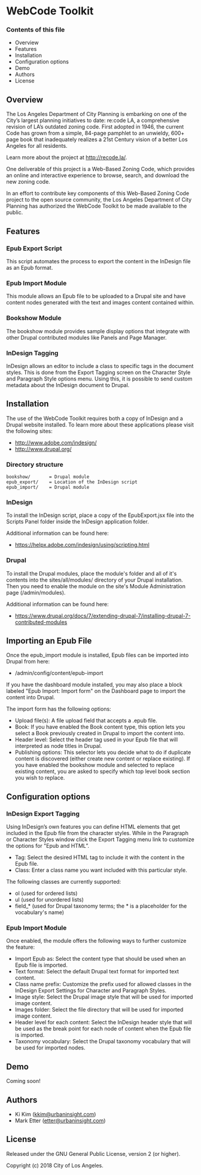 # WebCode Toolkit

### Contents of this file
* Overview
* Features
* Installation
* Configuration options
* Demo
* Authors
* License

## Overview
The Los Angeles Department of City Planning is embarking on one of the City’s largest planning initiatives to date: re:code LA, a comprehensive revision of LA’s outdated zoning code. First adopted in 1946, the current Code has grown from a simple, 84-page pamphlet to an unwieldy, 600+ page book that inadequately realizes a 21st Century vision of a better Los Angeles for all residents. 

Learn more about the project at http://recode.la/. 

One deliverable of this project is a Web-Based Zoning Code, which provides an online and interactive experience to browse, search, and download the new zoning code.

In an effort to contribute key components of this Web-Based Zoning Code project to the open source community, the Los Angeles Department of City Planning has authorized the WebCode Toolkit to be made available to the public.

## Features

### Epub Export Script
This script automates the process to export the content in the InDesign file as an Epub format.

### Epub Import Module
This module allows an Epub file to be uploaded to a Drupal site and have content nodes generated with the text and images content contained within. 

### Bookshow Module
The bookshow module provides sample display options that integrate with other Drupal contributed modules like Panels and Page Manager.

### InDesign Tagging
InDesign allows an editor to include a class to specific tags in the document styles. This is done from the Export Tagging screen on the Character Style and Paragraph Style options menu. Using this, it is possible to send custom metadata about the InDesign document to Drupal.

## Installation
The use of the WebCode Toolkit requires both a copy of InDesign and a Drupal website installed. To learn more about these applications please visit the following sites:

* http://www.adobe.com/indesign/
* http://www.drupal.org/

### Directory structure
```
bookshow/       = Drupal module
epub_export/    = Location of the InDesign script
epub_import/    = Drupal module
```

### InDesign
To install the InDesign script, place a copy of the EpubExport.jsx file into the Scripts Panel folder inside the InDesign application folder. 

Additional information can be found here:
* https://helpx.adobe.com/indesign/using/scripting.html

### Drupal
To install the Drupal modules, place the module's folder and all of it's contents into the sites/all/modules/ directory of your Drupal installation. Then you need to enable the module on the site's Module Administration page (/admin/modules).

Additional information can be found here:
* https://www.drupal.org/docs/7/extending-drupal-7/installing-drupal-7-contributed-modules

## Importing an Epub File
Once the epub_import module is installed, Epub files can be imported into Drupal from here:
* /admin/config/content/epub-import

If you have the dashboard module installed, you may also place a block labeled "Epub Import: Import form" on the Dashboard page to import the content into Drupal.

The import form has the following options:

* Upload file(s): A file upload field that accepts a .epub file.
* Book: If you have enabled the Book content type, this option lets you select a Book previously created in Drupal to import the content into.
* Header level: Select the header tag used in your Epub file that will interpreted as node titles in Drupal.
* Publishing options: This selector lets you decide what to do if duplicate content is discovered (either create new content or replace existing). If you have enabled the bookshow module and selected to replace existing content, you are asked to specify which top level book section you wish to replace.

## Configuration options

### InDesign Export Tagging
Using InDesign’s own features you can define HTML elements that get included in the Epub file from the character styles. While in the Paragraph or Character Styles window click the Export Tagging menu link to customize the options for "Epub and HTML”. 

* Tag: Select the desired HTML tag to include it with the content in the Epub file.
* Class: Enter a class name you want included with this particular style. 

The following classes are currently supported:

* ol (used for ordered lists)
* ul (used for unordered lists)
* field_* (used for Drupal taxonomy terms; the * is a placeholder for the vocabulary's name)

### Epub Import Module
Once enabled, the module offers the following ways to further customize the feature:

* Import Epub as: Select the content type that should be used when an Epub file is imported.
* Text format: Select the default Drupal text format for imported text content.
* Class name prefix: Customize the prefix used for allowed classes in the InDesign Export Settings for Character and Paragraph Styles.
* Image style: Select the Drupal image style that will be used for imported image content.
* Images folder: Select the file directory that will be used for imported image content.
* Header level for each content: Select the InDesign header style that will be used as the break point for each node of content when the Epub file is imported.
* Taxonomy vocabulary: Select the Drupal taxonomy vocabulary that will be used for imported nodes.

## Demo
Coming soon!

## Authors
* Ki Kim (kkim@urbaninsight.com)
* Mark Etter (etter@urbaninsight.com)

## License
Released under the GNU General Public License, version 2 (or higher).

Copyright (c) 2018 City of Los Angeles.
